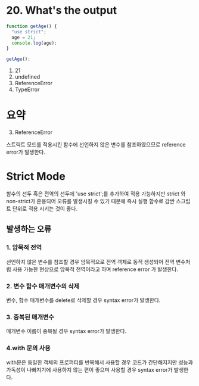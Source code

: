 # 20. What's the output

```javascript
function getAge() {
  "use strict";
  age = 21;
  console.log(age);
}

getAge();
```

1. 21
2. undefined
3. ReferenceError
4. TypeError

# 요약

3. ReferenceError<br>

스트릭트 모드를 적용시킨 함수에 선언하지 않은 변수를 참조하였으므로 reference error가 발생한다.

# Strict Mode

함수의 선두 혹은 전역의 선두에 'use strict';를 추가하여 적용 가능하지만 strict 와 non-strict가 혼용되어 오류를 발생시킬 수 있기 때문에 즉시 실행 함수로 감싼 스크립트 단위로 적용 시키는 것이 좋다.

## 발생하는 오류

### 1. 암묵적 전역

선언하지 않은 변수를 참조할 경우 암묵적으로 전역 객체로 동적 생성되어 전역 변수처럼 사용 가능한 현상으로 암묵적 전역이라고 하며 reference error 가 발생한다.

### 2. 변수 함수 매개변수의 삭제

변수, 함수 매개변수를 delete로 삭제할 경우 syntax error가 발생한다.

### 3. 중복된 매개변수

매개변수 이름이 중복될 경우 syntax error가 발생한다.

### 4.with 문의 사용

with문은 동일한 객체의 프로퍼티를 반복해서 사용할 경우 코드가 간단해지지만 성능과 가독성이 나빠지기에 사용하지 않는 편이 좋으며 사용할 경우 syntax error가 발생한다.

